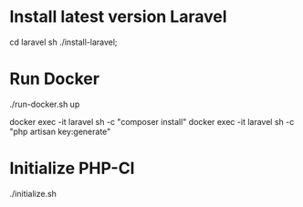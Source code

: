 
# Install latest version Laravel 
cd laravel 
sh ./install-laravel;
# Run Docker

./run-docker.sh up

docker exec -it laravel sh -c "composer install"
docker exec -it laravel sh -c "php artisan key:generate"

# Initialize PHP-CI

./initialize.sh
